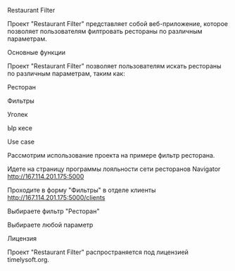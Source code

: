 Restaurant Filter

Проект "Restaurant Filter" представляет собой веб-приложение, которое позволяет пользователям филтровать рестораны по различным параметрам.

Основные функции

Проект "Restaurant Filter" позволяет пользователям искать рестораны по различным параметрам, таким как:

Ресторан

Фильтры

Уголек

Ыр кесе

Use case

Рассмотрим использование проекта на примере фильтр ресторана.

Идете на страницу программы лояльности сети ресторанов Navigator http://167.114.201.175:5000

Проходите в форму "Фильтры" в отделе клиенты http://167.114.201.175:5000/clients

Выбираете фильтр "Ресторан" 

Выбираете любой параметр

Лицензия

Проект "Restaurant Filter" распространяется под лицензией timelysoft.org. 

